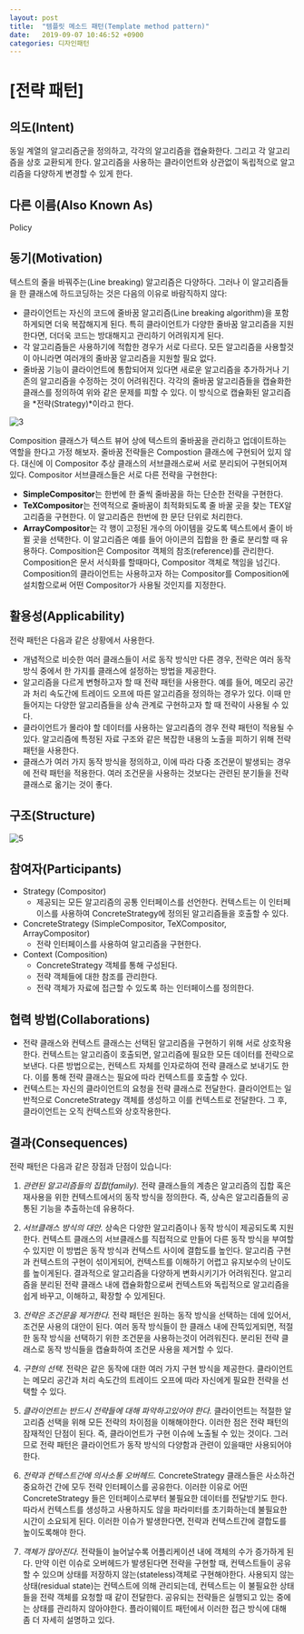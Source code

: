 ```yaml
---
layout: post
title:  "템플릿 메소드 패턴(Template method pattern)"
date:   2019-09-07 10:46:52 +0900
categories: 디자인패턴
---
```


# [전략 패턴]


## 의도(Intent)
동일 계열의 알고리즘군을 정의하고, 각각의 알고리즘을 캡슐화한다. 그리고 각 알고리즘을 상호 교환되게 한다. 알고리즘을 사용하는 클라이언트와 상관없이 독립적으로 알고리즘을 다양하게 변경할 수 있게 한다.

## 다른 이름(Also Known As)
Policy

## 동기(Motivation)
텍스트의 줄을 바꿔주는(Line breaking) 알고리즘은 다양하다. 그러나 이 알고리즘들을 한 클래스에 하드코딩하는 것은 다음의 이유로 바람직하지 않다:

* 클라이언트는 자신의 코드에 줄바꿈 알고리즘(Line breaking algorithm)을 포함하게되면 더욱 복잡해지게 된다. 특히 클라이언트가 다양한 줄바꿈 알고리즘을 지원한다면, 더더욱 코드는 방대해지고 관리하기 어려워지게 된다.
* 각 알고리즘들은 사용하기에 적합한 경우가 서로 다르다. 모든 알고리즘을 사용할것이 아니라면 여러개의 줄바꿈 알고리즘을 지원할 필요 없다.
* 줄바꿈 기능이 클라이언트에 통합되어져 있다면 새로운 알고리즘을 추가하거나 기존의 알고리즘을 수정하는 것이 어려워진다.
각각의 줄바꿈 알고리즘들을 캡슐화한 클래스를 정의하여 위와 같은 문제를 피할 수 있다. 이 방식으로 캡슐화된 알고리즘을 *전략(Strategy)*이라고 한다.

![3](https://user-images.githubusercontent.com/47546079/57598140-fd79cd00-758c-11e9-98b8-8dbe231c4685.png)


Composition 클래스가 텍스트 뷰어 상에 텍스트의 줄바꿈을 관리하고 업데이트하는 역할을 한다고 가정 해보자. 줄바꿈 전략들은 Compostion 클래스에 구현되어 있지 않다. 대신에 이 Compositor 추상 클래스의 서브클래스로써 서로 분리되어 구현되어져 있다. Compositor 서브클래스들은 서로 다른 전략을 구현한다:

* **SimpleCompositor**는 한번에 한 줄씩 줄바꿈을 하는 단순한 전략을 구현한다.
* **TeXCompositor**는 전역적으로 줄바꿈이 최적화되도록 줄 바꿀 곳을 찾는 TEX알고리즘을 구현한다. 이 알고리즘은 한번에 한 문단 단위로 처리한다.
* **ArrayCompositor**는 각 행이 고정된 개수의 아이템을 갖도록 텍스트에서 줄이 바뀔 곳을 선택한다. 이 알고리즘은 예를 들어 아이콘의 집합을 한 줄로 분리할 때 유용하다.
Composition은 Compositor 객체의 참조(reference)를 관리한다. Composition은 문서 서식화를 할때마다, Compositor 객체로 책임을 넘긴다. Composition의 클라이언트는 사용하고자 하는 Compositor를 Composition에 설치함으로써 어떤 Compositor가 사용될 것인지를 지정한다.

## 활용성(Applicability)
전략 패턴은 다음과 같은 상황에서 사용한다.

* 개념적으로 비슷한 여러 클래스들이 서로 동작 방식만 다른 경우, 전략은 여러 동작 방식 중에서 한 가지를 클래스에 설정하는 방법을 제공한다.
* 알고리즘을 다르게 변형하고자 할 때 전략 패턴을 사용한다. 예를 들어, 메모리 공간과 처리 속도간에 트레이드 오프에 따른 알고리즘을 정의하는 경우가 있다. 이때 만들어지는 다양한 알고리즘들을 상속 관계로 구현하고자 할 때 전략이 사용될 수 있다.
* 클라이언트가 몰라야 할 데이터를 사용하는 알고리즘의 경우 전략 패턴이 적용될 수 있다. 알고리즘에 특정된 자료 구조와 같은 복잡한 내용의 노출을 피하기 위해 전략 패턴을 사용한다.
* 클래스가 여러 가지 동작 방식을 정의하고, 이에 따라 다중 조건문이 발생되는 경우에 전략 패턴을 적용한다. 여러 조건문을 사용하는 것보다는 관련된 분기들을 전략 클래스로 옮기는 것이 좋다.
## 구조(Structure)
![5](https://user-images.githubusercontent.com/47546079/57598143-fe126380-758c-11e9-8a91-a68d6a61be59.png)
## 참여자(Participants)
* Strategy (Compositor)
  * 제공되는 모든 알고리즘의 공통 인터페이스를 선언한다. 컨텍스트는 이 인터페이스를 사용하여 ConcreteStrategy에 정의된 알고리즘들을 호출할 수 있다.
* ConcreteStrategy (SimpleCompositor, TeXCompositor, ArrayCompositor)
  * 전략 인터페이스를 사용하여 알고리즘을 구현한다.
* Context (Composition)
  * ConcreteStrategy 객체를 통해 구성된다.
  * 전략 객체들에 대한 참조를 관리한다.
  * 전략 객체가 자료에 접근할 수 있도록 하는 인터페이스를 정의한다.
## 협력 방법(Collaborations)
* 전략 클래스와 컨텍스트 클래스는 선택된 알고리즘을 구현하기 위해 서로 상호작용한다. 컨텍스트는 알고리즘이 호출되면, 알고리즘에 필요한 모든 데이터를 전략으로 보낸다. 다른 방법으로는, 컨텍스트 자체를 인자로하여 전략 클래스로 보내기도 한다. 이를 통해 전략 클래스는 필요에 따라 컨텍스트를 호출할 수 있다.
* 컨텍스트는 자신의 클라이언트의 요청을 전략 클래스로 전달한다. 클라이언트는 일반적으로 ConcreteStrategy 객체를 생성하고 이를 컨텍스트로 전달한다. 그 후, 클라이언트는 오직 컨텍스트와 상호작용한다.
## 결과(Consequences)
전략 패턴은 다음과 같은 장점과 단점이 있습니다:

1. _관련된 알고리즘들의 집합(family)._ 전략 클래스들의 계층은 알고리즘의 집합 혹은 재사용을 위한 컨텍스트에서의 동작 방식을 정의한다. 즉, 상속은 알고리즘들의 공통된 기능을 추출하는데 유용하다.

2. _서브클래스 방식의 대안._ 상속은 다양한 알고리즘이나 동작 방식이 제공되도록 지원한다. 컨텍스트 클래스의 서브클래스를 직접적으로 만들어 다른 동작 방식을 부여할 수 있지만 이 방법은 동작 방식과 컨텍스트 사이에 결합도를 높인다. 알고리즘 구현과 컨텍스트의 구현이 섞이게되어, 컨텍스트를 이해하기 어렵고 유지보수의 난이도를 높이게된다. 결과적으로 알고리즘을 다양하게 변화시키기가 어려워진다. 알고리즘을 분리된 전략 클래스 내에 캡슐화함으로써 컨텍스트와 독립적으로 알고리즘을 쉽게 바꾸고, 이해하고, 확장할 수 있게된다.

3. _전략은 조건문을 제거한다._ 전략 패턴은 원하는 동작 방식을 선택하는 데에 있어서, 조건문 사용의 대안이 된다. 여러 동작 방식들이 한 클래스 내에 잔뜩있게되면, 적절한 동작 방식을 선택하기 위한 조건문을 사용하는것이 어려워진다. 분리된 전략 클래스로 동작 방식들을 캡슐화하여 조건문 사용을 제거할 수 있다.

4. _구현의 선택._ 전략은 같은 동작에 대한 여러 가지 구현 방식을 제공한다. 클라이언트는 메모리 공간과 처리 속도간의 트레이드 오프에 따라 자신에게 필요한 전략을 선택할 수 있다.

5. _클라이언트는 반드시 전략들에 대해 파악하고있어야 한다._ 클라이언트는 적절한 알고리즘 선택을 위해 모든 전략의 차이점을 이해해야한다. 이러한 점은 전략 패턴의 잠재적인 단점이 된다. 즉, 클라이언트가 구현 이슈에 노출될 수 있는 것이다. 그러므로 전략 패턴은 클라이언트가 동작 방식의 다양함과 관련이 있을때만 사용되어야 한다.

6. _전략과 컨텍스트간에 의사소통 오버헤드._ ConcreteStrategy 클래스들은 사소하건 중요하건 간에 모두 전략 인터페이스를 공유한다. 이러한 이유로 어떤 ConcreteStrategy 들은 인터페이스로부터 불필요한 데이터를 전달받기도 한다. 따라서 컨텍스트를 생성하고 사용하지도 않을 파라미터를 초기화하는데 불필요한 시간이 소요되게 된다. 이러한 이슈가 발생한다면, 전략과 컨텍스트간에 결합도를 높이도록해야 한다.

7. _객체가 많아진다._ 전략들이 늘어날수록 어플리케이션 내에 객체의 수가 증가하게 된다. 만약 이런 이슈로 오버헤드가 발생된다면 전략을 구현할 때, 컨텍스트들이 공유할 수 있으며 상태를 저장하지 않는(stateless)객체로 구현해야한다. 사용되지 않는 상태(residual state)는 컨텍스트에 의해 관리되는데, 컨텍스트는 이 불필요한 상태들을 전략 객체를 요청할 때 같이 전달한다. 공유되는 전략들은 실행되고 있는 중에는 상태를 관리하지 않아야한다. 플라이웨이트 패턴에서 이러한 접근 방식에 대해 좀 더 자세히 설명하고 있다.

